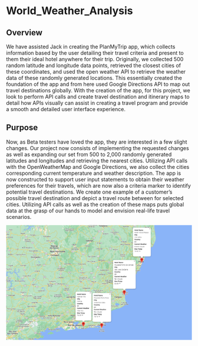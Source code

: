 # World_Weather_Analysis

## Overview
We have assisted Jack in creating the PlanMyTrip app, which collects information based by the user detailing their travel criteria and present to them their ideal hotel anywhere for their trip. Originally, we collected 500 random latitude and longitude data points, retrieved the closest cities of these coordinates, and used the open weather API to retrieve the weather data of these randomly generated locations. This essentially created the foundation of the app and from here used Google Directions API to map out travel destinations globally. With the creation of the app, for this project, we look to perform API calls and create travel destination and itinerary maps to detail how APIs visually can assist in creating a travel program and provide a smooth and detailed user interface experience. 

## Purpose
Now, as Beta testers have loved the app, they are interested in a few slight changes. Our project now consists of implementing the requested changes as well as expanding our set from 500 to 2,000 randomly generated latitudes and longitudes and retrieving the nearest cities. Utilizing API calls with the OpenWeatherMap and Google Directions, we also collect the cities corresponding current temperature and weather description. The app is now constructed to support user input statements to obtain their weather preferences for their travels, which are now also a criteria marker to identify potential travel destinations. We create one example of a customer’s possible travel destination and depict a travel route between for selected cities. Utilizing API calls as well as the creation of these maps puts global data at the grasp of our hands to model and envision real-life travel scenarios.  

![travel_map_markers](Vacation_Itinerary/weatherpy_travel_map_markers.png)
